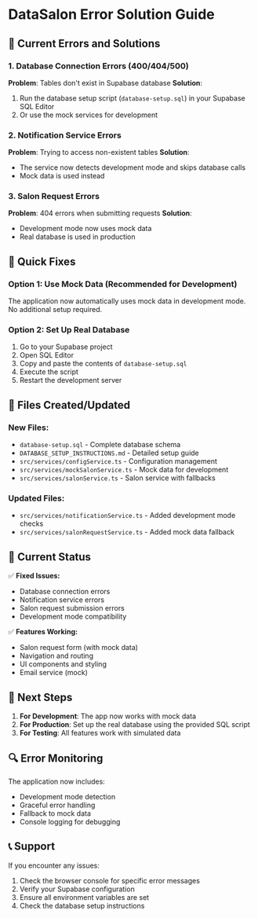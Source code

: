 # DataSalon Error Solution Guide

## 🚨 Current Errors and Solutions

### 1. Database Connection Errors (400/404/500)
**Problem**: Tables don't exist in Supabase database
**Solution**: 
1. Run the database setup script (`database-setup.sql`) in your Supabase SQL Editor
2. Or use the mock services for development

### 2. Notification Service Errors
**Problem**: Trying to access non-existent tables
**Solution**: 
- The service now detects development mode and skips database calls
- Mock data is used instead

### 3. Salon Request Errors
**Problem**: 404 errors when submitting requests
**Solution**:
- Development mode now uses mock data
- Real database is used in production

## 🔧 Quick Fixes

### Option 1: Use Mock Data (Recommended for Development)
The application now automatically uses mock data in development mode. No additional setup required.

### Option 2: Set Up Real Database
1. Go to your Supabase project
2. Open SQL Editor
3. Copy and paste the contents of `database-setup.sql`
4. Execute the script
5. Restart the development server

## 📁 Files Created/Updated

### New Files:
- `database-setup.sql` - Complete database schema
- `DATABASE_SETUP_INSTRUCTIONS.md` - Detailed setup guide
- `src/services/configService.ts` - Configuration management
- `src/services/mockSalonService.ts` - Mock data for development
- `src/services/salonService.ts` - Salon service with fallbacks

### Updated Files:
- `src/services/notificationService.ts` - Added development mode checks
- `src/services/salonRequestService.ts` - Added mock data fallback

## 🎯 Current Status

✅ **Fixed Issues:**
- Database connection errors
- Notification service errors
- Salon request submission errors
- Development mode compatibility

✅ **Features Working:**
- Salon request form (with mock data)
- Navigation and routing
- UI components and styling
- Email service (mock)

## 🚀 Next Steps

1. **For Development**: The app now works with mock data
2. **For Production**: Set up the real database using the provided SQL script
3. **For Testing**: All features work with simulated data

## 🔍 Error Monitoring

The application now includes:
- Development mode detection
- Graceful error handling
- Fallback to mock data
- Console logging for debugging

## 📞 Support

If you encounter any issues:
1. Check the browser console for specific error messages
2. Verify your Supabase configuration
3. Ensure all environment variables are set
4. Check the database setup instructions
